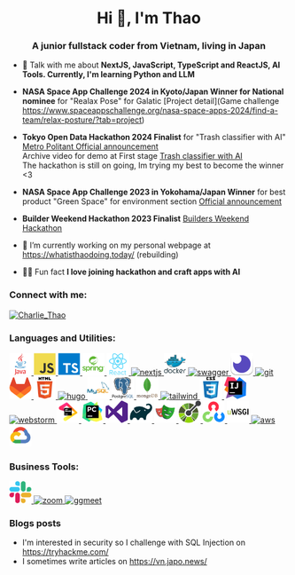 <h1 align="center">Hi 👋, I'm Thao</h1>
<h3 align="center">A junior fullstack coder from Vietnam, living in Japan</h3>

- 💬 Talk with me about **NextJS, JavaScript, TypeScript and ReactJS, AI Tools. Currently, I'm learning Python and LLM**

- **NASA Space App Challenge 2024 in Kyoto/Japan Winner for National nominee** for "Realax Pose" for Galatic [Project detail](Game challenge https://www.spaceappschallenge.org/nasa-space-apps-2024/find-a-team/relax-posture/?tab=project)

- **Tokyo Open Data Hackathon 2024 Finalist** for "Trash classifier with AI" [Metro Politant Official announcement](https://search.app/pJXtSWEvLWQJ48WE6) <br>
Archive video for demo at First stage [Trash classifier with AI](https://search.app/pgoqP6JaVtf8SGpB9) <br>
The hackathon is still on going, Im trying my best to become the winner <3

- **NASA Space App Challenge 2023 in Yokohama/Japan Winner** for best product "Green Space" for environment section [Official announcement](https://web.archive.org/web/20231219224558/https://spaceapps.yokohama/)

- **Builder Weekend Hackathon 2023 Finalist** [Builders Weekend Hackathon](https://www.linkedin.com/posts/buildersweekend_buildersweekend23-activity-7071418962080665600-6gng?utm_source=share&utm_medium=member_desktop
)
  
- 🔭 I’m currently working on my personal webpage at https://whatisthaodoing.today/ (rebuilding)

- :climbing_woman: Fun fact **I love joining hackathon and craft apps with AI**

<h3 align="left">Connect with me:</h3>
<p align="left">
  <a href="https://www.linkedin.com/in/truong-thao-98b647223/" target="blank"><img align="center" src="https://raw.githubusercontent.com/rahuldkjain/github-profile-readme-generator/master/src/images/icons/Social/linked-in-alt.svg" alt="Charlie_Thao" height="30" width="40" /></a>
</p>

<h3 align="left">Languages and Utilities:</h3>
<p align="left">
      <a href="https://www.java.com/en/" target="_blank" rel="noreferrer"> <img src="https://raw.githubusercontent.com/devicons/devicon/master/icons/java/java-original-wordmark.svg" alt="java" width="40" height="40"/> </a>
    <a href="https://developer.mozilla.org/en-US/docs/Web/JavaScript" target="_blank" rel="noreferrer"> <img src="https://raw.githubusercontent.com/devicons/devicon/master/icons/javascript/javascript-original.svg" alt="java" width="40" height="40"/> </a>
  <a href="https://www.typescriptlang.org/" target="_blank" rel="noreferrer"> <img src="https://raw.githubusercontent.com/devicons/devicon/master/icons/typescript/typescript-original.svg" alt="typescript" width="40" height="40"/> </a>
          <a href="https://spring.io/" target="_blank" rel="noreferrer"> <img src="https://raw.githubusercontent.com/devicons/devicon/master/icons/spring/spring-original-wordmark.svg" alt="java" width="40" height="40"/> </a>
    <a href="https://reactjs.org/" target="_blank" rel="noreferrer"> <img src="https://raw.githubusercontent.com/devicons/devicon/master/icons/react/react-original-wordmark.svg" alt="react" width="40" height="40"/> </a>
   <a href="https://nextjs.org/" target="_blank" rel="noreferrer"> <img src="https://cdn.worldvectorlogo.com/logos/nextjs-2.svg" alt="nextjs" width="40" height="40"/> </a>
  <a href="https://www.docker.com/" target="_blank" rel="noreferrer"> <img src="https://raw.githubusercontent.com/devicons/devicon/master/icons/docker/docker-original-wordmark.svg" alt="docker" width="40" height="40"/> </a>
  <a href="https://swagger.io/" target="_blank" rel="noreferrer"> <img src="https://cdn.svgporn.com/logos/swagger.svg" alt="swagger" width="40" height="40"/> </a>
    <a href="https://insomnia.rest/" target="_blank" rel="noreferrer"> <img src="https://github.com/Kong/insomnia-design-assets/blob/master/export/Icon.svg" alt="insomnia" width="40" height="40"/> </a>
  <a href="https://git-scm.com/" target="_blank" rel="noreferrer"> <img src="https://www.vectorlogo.zone/logos/git-scm/git-scm-icon.svg" alt="git" width="40" height="40"/> </a>
  <a href="https://about.gitlab.com/" target="_blank" rel="noreferrer"> <img src="https://github.com/devicons/devicon/blob/master/icons/gitlab/gitlab-original.svg" alt="gitlab" width="40" height="40"/> </a>
  <a href="https://www.w3.org/html/" target="_blank" rel="noreferrer"> <img src="https://raw.githubusercontent.com/devicons/devicon/master/icons/html5/html5-original-wordmark.svg" alt="html5" width="40" height="40"/> </a> 
  <a href="https://gohugo.io/" target="_blank" rel="noreferrer"> <img src="https://api.iconify.design/logos-hugo.svg" alt="hugo" width="40" height="40"/> </a> 
  <a href="https://www.mysql.com/" target="_blank" rel="noreferrer"> <img src="https://raw.githubusercontent.com/devicons/devicon/master/icons/mysql/mysql-original-wordmark.svg" alt="mysql" width="40" height="40"/> </a> 
  <a href="https://www.postgresql.org" target="_blank" rel="noreferrer"> <img src="https://raw.githubusercontent.com/devicons/devicon/master/icons/postgresql/postgresql-original-wordmark.svg" alt="postgresql" width="40" height="40"/> </a> 
  <a href="https://www.mongodb.com/" target="_blank" rel="noreferrer"> <img src="https://raw.githubusercontent.com/devicons/devicon/master/icons/mongodb/mongodb-original-wordmark.svg" alt="mongodb" width="40" height="40"/> </a> 
  <a href="https://tailwindcss.com/" target="_blank" rel="noreferrer"> <img src="https://www.vectorlogo.zone/logos/tailwindcss/tailwindcss-icon.svg" alt="tailwind" width="40" height="40"/> </a> 
    <a href="https://www.w3schools.com/css/" target="_blank" rel="noreferrer"> <img src="https://raw.githubusercontent.com/devicons/devicon/master/icons/css3/css3-original-wordmark.svg" alt="css3" width="40" height="40"/> </a> 
  <a href="https://www.jetbrains.com/idea/" target="_blank" rel="noreferrer"> <img src="https://raw.githubusercontent.com/github/explore/caa262eeb858e81282d6f651d6eef1f8730b54ba/topics/intellij-idea/intellij-idea.png" alt="intellij" width="40" height="40"/> </a> 
  <a href="https://www.jetbrains.com/webstorm/" target="_blank" rel="noreferrer"> <img src="https://static-00.iconduck.com/assets.00/webstorm-icon-512x512-lmof1hfg.png" alt="webstorm" width="40" height="40"/> </a> 
  <a href="https://www.jetbrains.com/" target="_blank" rel="noreferrer"> <img src="https://github.com/devicons/devicon/blob/master/icons/jetbrains/jetbrains-original.svg" alt="jetbrains" width="40" height="40"/> </a>
  <a href="https://www.jetbrains.com/" target="_blank" rel="noreferrer"> <img src="https://github.com/devicons/devicon/blob/master/icons/pycharm/pycharm-original.svg" alt="jetbrains" width="40" height="40"/> </a> 
   <a href="https://code.visualstudio.com/" target="_blank" rel="noreferrer"> <img src="https://github.com/devicons/devicon/blob/master/icons/visualstudio/visualstudio-plain.svg" alt="visualstudio" width="40" height="40"/> </a>
  <a href="https://gradle.com/" target="_blank" rel="noreferrer"> <img src="https://github.com/devicons/devicon/blob/master/icons/gradle/gradle-original.svg" alt="gradle" width="40" height="40"/> </a>
  <a href="https://playwright.dev/" target="_blank" rel="noreferrer"> <img src="https://github.com/devicons/devicon/blob/master/icons/playwright/playwright-original.svg" alt="playwright" width="40" height="40"/> </a>
  <a href="https://openai.com/" target="_blank" rel="noreferrer"> <img src="https://github.com/devicons/devicon/blob/master/icons/openapi/openapi-original.svg" alt="openai" width="40" height="40"/> </a>
  <a href="https://opencv.org/" target="_blank" rel="noreferrer"> <img src="https://github.com/devicons/devicon/blob/master/icons/opencv/opencv-original.svg" alt="opencv" width="40" height="40"/> </a>
   <a href="https://flask.palletsprojects.com/en/3.0.x/deploying/uwsgi/" target="_blank" rel="noreferrer"> <img src="https://github.com/devicons/devicon/blob/master/icons/uwsgi/uwsgi-original.svg" alt="uwsgi" width="40" height="40"/> </a>
  <a href="https://aws.amazon.com/" target="_blank" rel="noreferrer"> <img src="https://cdn.iconscout.com/icon/free/png-256/free-aws-1869025-1583149.png" alt="aws" width="40" height="40"/> </a>
  <a href="https://cloud.google.com/products/ai?hl=en" target="_blank" rel="noreferrer"> <img src="https://github.com/devicons/devicon/blob/master/icons/googlecloud/googlecloud-original.svg" alt="googlecloud" width="40" height="40"/> </a>
  </p>
   
  <h3 align="left">Business Tools:</h3>
<p align="left">
      <a href="https://slack.com/" target="_blank" rel="noreferrer"> <img src="https://github.com/devicons/devicon/blob/master/icons/slack/slack-original.svg" alt="slack" width="40" height="40"/> </a>
  <a href="https://zoom.us/" target="_blank" rel="noreferrer"> <img src="https://static.vecteezy.com/system/resources/previews/016/716/479/non_2x/zoom-meetings-icon-free-png.png" alt="zoom" width="40" height="40"/> </a>
  <a href="https://meet.google.com/" target="_blank" rel="noreferrer"> <img src="https://cdn4.iconfinder.com/data/icons/logos-brands-in-colors/48/google-meet-512.png" alt="ggmeet" width="40" height="40"/> </a>
  </p>

### Blogs posts

<!-- BLOG-POST-LIST:START -->
- I'm interested in security so I challenge with SQL Injection on https://tryhackme.com/
- I sometimes write articles on https://vn.japo.news/
<!-- BLOG-POST-LIST:END -->

